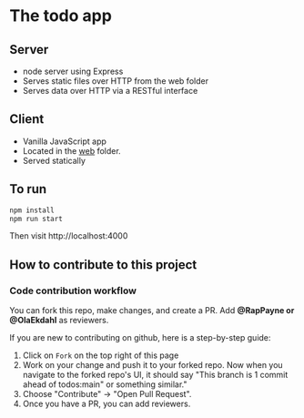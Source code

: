 # The todo app

## Server
- node server using Express
- Serves static files over HTTP from the web folder
- Serves data over HTTP via a RESTful interface

## Client
- Vanilla JavaScript app
- Located in the [web](web) folder.
- Served statically

## To run
```bash
npm install
npm run start
```
Then visit http://localhost:4000

## How to contribute to this project

### Code contribution workflow
You can fork this repo, make changes, and create a PR. Add **@RapPayne or @OlaEkdahl** as reviewers. 

If you are new to contributing on github, here is a step-by-step guide: 

1. Click on `Fork` on the top right of this page
2. Work on your change and push it to your forked repo. Now when you navigate to the forked repo's UI, it should say "This branch is 1 commit ahead of todos:main" or something similar."
3. Choose "Contribute" -> "Open Pull Request".
4. Once you have a PR, you can add reviewers.
